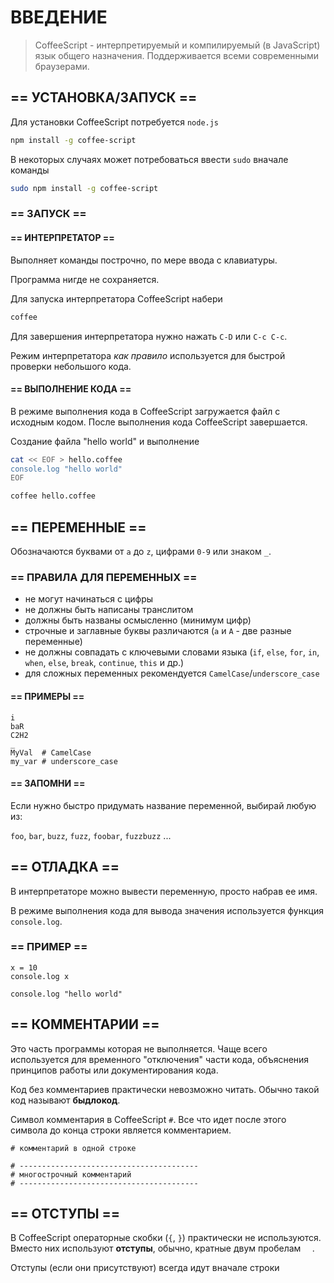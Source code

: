 # ВВЕДЕНИЕ

> CoffeeScript - интерпретируемый и компилируемый (в JavaScript) язык общего назначения. 
> Поддерживается всеми современными браузерами. 

## == УСТАНОВКА/ЗАПУСК ==

Для установки CoffeeScript потребуется `node.js`

```bash
npm install -g coffee-script
```

В некоторых случаях может потребоваться ввести `sudo` вначале команды

```bash
sudo npm install -g coffee-script
```

### == ЗАПУСК ==

####  == ИНТЕРПРЕТАТОР ==

Выполняет команды построчно, по мере ввода с клавиатуры.

Программа нигде не сохраняется.

Для запуска интерпретатора CoffeeScript набери

```bash
coffee
```

Для завершения интерпретатора нужно нажать `C-D` или `C-c C-c`.

Режим интерпретатора *как правило* используется для быстрой проверки небольшого кода.

#### == ВЫПОЛНЕНИЕ КОДА ==

В режиме выполнения кода в CoffeeScript загружается файл с исходным кодом. После выполнения кода CoffeeScript завершается.

Создание файла "hello world" и выполнение


```bash
cat << EOF > hello.coffee
console.log "hello world"
EOF

coffee hello.coffee
```

## == ПЕРЕМЕННЫЕ ==

Обозначаются буквами от `a` до `z`, цифрами `0-9` или знаком `_`.

### == ПРАВИЛА ДЛЯ ПЕРЕМЕННЫХ ==

 - не могут начинаться с цифры
 - не должны быть написаны транслитом
 - должны быть названы осмысленно (минимум цифр)
 - строчные и заглавные буквы различаются (`a` и `A` - две разные переменные)
 - не должны совпадать с ключевыми словами языка (`if`, `else`, `for`, `in`, `when`, `else`, `break`, `continue`, `this` и др.)
 - для сложных переменных рекомендуется `CamelCase`/`underscore_case`
 
#### == ПРИМЕРЫ ==
 
```coffee-script
i 
baR
C2H2
_
MyVal  # CamelCase
my_var # underscore_case
```

#### == ЗАПОМНИ ==

Если нужно быстро придумать название переменной, выбирай любую из:

`foo`, `bar`, `buzz`, `fuzz`, `foobar`, `fuzzbuzz` ...

## == ОТЛАДКА ==

В интерпретаторе можно вывести переменную, просто набрав ее имя.

В режиме выполнения кода для вывода значения используется функция `console.log`.

### == ПРИМЕР ==

```coffee-script
x = 10
console.log x

console.log "hello world"
```

## == КОММЕНТАРИИ ==

Это часть программы которая не выполняется. Чаще всего используется
для временного "отключения" части кода, объяснения принципов работы или
документирования кода.

Код без комментариев практически невозможно читать. Обычно такой код называют **быдлокод**.

Символ комментария в CoffeeScript `#`. Все что идет после этого символа до конца строки является комментарием.

```coffee-script
# комментарий в одной строке

# ----------------------------------------
# многострочный комментарий
# ----------------------------------------

```

## == ОТСТУПЫ ==

В CoffeeScript операторные скобки (`{`, `}`) практически не используются. 
Вместо них используют **отступы**, обычно, кратные двум пробелам `  `. 

Отступы (если они присутствуют) всегда идут вначале строки

